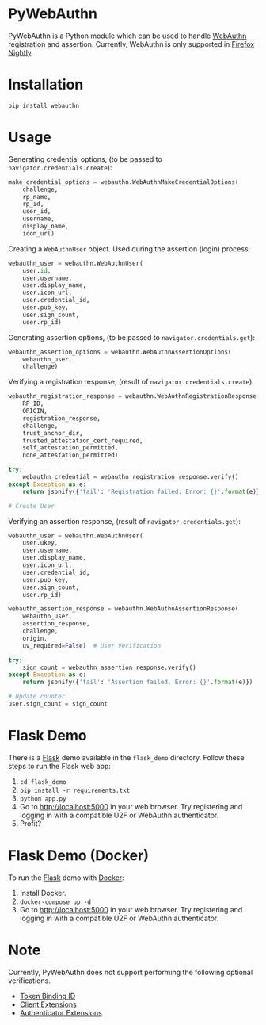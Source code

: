 # PyWebAuthn

PyWebAuthn is a Python module which can be used to handle [WebAuthn][1] registration and assertion. Currently, WebAuthn is only supported in [Firefox Nightly][2].

# Installation

`pip install webauthn`

# Usage

Generating credential options, (to be passed to `navigator.credentials.create`):
```python
make_credential_options = webauthn.WebAuthnMakeCredentialOptions(
    challenge,
    rp_name,
    rp_id,
    user_id,
    username,
    display_name,
    icon_url)
```

Creating a `WebAuthnUser` object. Used during the assertion (login) process:
```python
webauthn_user = webauthn.WebAuthnUser(
    user.id,
    user.username,
    user.display_name,
    user.icon_url,
    user.credential_id,
    user.pub_key,
    user.sign_count,
    user.rp_id)
```

Generating assertion options, (to be passed to `navigator.credentials.get`):
```python
webauthn_assertion_options = webauthn.WebAuthnAssertionOptions(
    webauthn_user,
    challenge)
```

Verifying a registration response, (result of `navigator.credentials.create`):
```python
webauthn_registration_response = webauthn.WebAuthnRegistrationResponse(
    RP_ID,
    ORIGIN,
    registration_response,
    challenge,
    trust_anchor_dir,
    trusted_attestation_cert_required,
    self_attestation_permitted,
    none_attestation_permitted)

try:
    webauthn_credential = webauthn_registration_response.verify()
except Exception as e:
    return jsonify({'fail': 'Registration failed. Error: {}'.format(e)})

# Create User
```

Verifying an assertion response, (result of `navigator.credentials.get`):
```python
webauthn_user = webauthn.WebAuthnUser(
    user.ukey,
    user.username,
    user.display_name,
    user.icon_url,
    user.credential_id,
    user.pub_key,
    user.sign_count,
    user.rp_id)

webauthn_assertion_response = webauthn.WebAuthnAssertionResponse(
    webauthn_user,
    assertion_response,
    challenge,
    origin,
    uv_required=False)  # User Verification

try:
    sign_count = webauthn_assertion_response.verify()
except Exception as e:
    return jsonify({'fail': 'Assertion failed. Error: {}'.format(e)})

# Update counter.
user.sign_count = sign_count
```

# Flask Demo

There is a [Flask][3] demo available in the `flask_demo` directory. Follow these steps to run the Flask web app:

1. `cd flask_demo`
2. `pip install -r requirements.txt`
3. `python app.py`
4. Go to [http://localhost:5000][4] in your web browser. Try registering and logging in with a compatible U2F or WebAuthn authenticator.
5. Profit?

# Flask Demo (Docker)

To run the [Flask][1] demo with [Docker][5]:

1. Install Docker.
2. `docker-compose up -d`
3. Go to [http://localhost:5000][4] in your web browser. Try registering and logging in with a compatible U2F or WebAuthn authenticator.

# Note

Currently, PyWebAuthn does not support performing the following optional verifications.

* [Token Binding ID][6]
* [Client Extensions][7]
* [Authenticator Extensions][8]

[1]: https://www.w3.org/TR/webauthn/
[2]: https://www.mozilla.org/en-US/firefox/channel/desktop/
[3]: http://flask.pocoo.org/
[4]: http://localhost:5000
[5]: https://www.docker.com/
[6]: https://www.w3.org/TR/webauthn/#dom-collectedclientdata-tokenbindingid
[7]: https://www.w3.org/TR/webauthn/#dom-collectedclientdata-clientextensions
[8]: https://www.w3.org/TR/webauthn/#dom-collectedclientdata-authenticatorextensions
